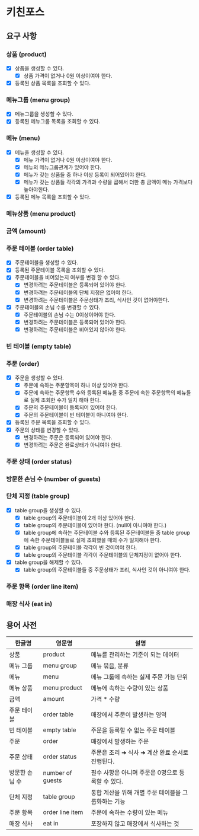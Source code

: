 # 키친포스

## 요구 사항
### 상품 (product)
- [x] 상품을 생성할 수 있다.
    - [x] 상품 가격이 없거나 0원 이상이여야 한다.
- [x] 등록된 상품 목록을 조회할 수 있다.

### 메뉴그룹 (menu group)
- [x] 메뉴그룹을 생성할 수 있다.
- [x] 등록된 메뉴그룹 목록을 조회할 수 있다.

### 메뉴 (menu)
- [x] 메뉴을 생성할 수 있다.
    - [x] 메뉴 가격이 없거나 0원 이상이여야 한다.
    - [x] 메뉴의 메뉴그룹관계가 있어야 한다.
    - [x] 메뉴가 갖는 상품들 중 하나 이상 등록이 되어있어야 한다.
    - [x] 메뉴가 갖는 상품들 각각의 가격과 수량을 곱해서 더한 총 금액이 메뉴 가격보다 높아야한다.
- [x] 등록된 메뉴 목록을 조회할 수 있다.

### 메뉴상품 (menu product)

### 금액 (amount)

### 주문 테이블 (order table)
- [x] 주문테이블을 생성할 수 있다.
- [x] 등록된 주문테이블 목록을 조회할 수 있다.
- [x] 주문테이블을 비어있는지 여부를 변경 할 수 있다.
    - [x] 변경하려는 주문테이블은 등록되어 있어야 한다.
    - [x] 변경하려는 주문테이블의 단체 지정은 없어야 한다.
    - [x] 변경하려는 주문테이블은 주문상태가 조리, 식사인 것이 없어야한다.
- [x] 주문테이블의 손님 수를 변경할 수 있다.
    - [x] 주문테이블의 손님 수는 0이상이어야 한다.
    - [x] 변경하려는 주문테이블은 등록되어 있어야 한다.
    - [x] 변경하려는 주문테이블은 비어있지 않아야 한다.

### 빈 테이블 (empty table)

### 주문 (order)
- [x] 주문을 생성할 수 있다.
    - [x] 주문에 속하는 주문항목이 하나 이상 있어야 한다.
    - [x] 주문에 속하는 주문항목 수와 등록된 메뉴들 중 주문에 속한 주문항목의 메뉴들로 실제 조회한 수가 일치 해야 한다.
    - [x] 주문의 주문테이블이 등록되어 있어야 한다.
    - [x] 주문의 주문테이블이 빈 테이블이 아니여야 한다.
- [x] 등록된 주문 목록을 조회할 수 있다.
- [x] 주문의 상태를 변경할 수 있다.
    - [x] 변경하려는 주문은 등록되어 있어야 한다.
    - [x] 변경하려는 주문은 완료상태가 아니여야 한다.

### 주문 상태 (order status)

### 방문한 손님 수 (number of guests)

### 단체 지정 (table group)
- [x] table group을 생성할 수 있다.
    - [x] table group의 주문테이블이 2개 이상 있어야 한다.
    - [x] table group의 주문테이블이 있어야 한다. (null이 아니여야 한다.)
    - [x] table group에 속하는 주문테이블 수와 등록된 주문테이블들 중 table group에 속한 주문테이블들로 실제 조회했을 때의 수가 일치해야 한다.
    - [x] table group의 주문테이블 각각이 빈 것이여야 한다.
    - [x] table group의 주문테이블 각각이 주문테이블의 단체지정이 없어야 한다.
- [x] table group을 해제할 수 있다.
    - [x] table group의 주문테이블들 중 주문상태가 조리, 식사인 것이 아니여야 한다.

### 주문 항목 (order line item)

### 매장 식사 (eat in)




## 용어 사전

| 한글명 | 영문명 | 설명 |
| --- | --- | --- |
| 상품 | product | 메뉴를 관리하는 기준이 되는 데이터 |
| 메뉴 그룹 | menu group | 메뉴 묶음, 분류 |
| 메뉴 | menu | 메뉴 그룹에 속하는 실제 주문 가능 단위 |
| 메뉴 상품 | menu product | 메뉴에 속하는 수량이 있는 상품 |
| 금액 | amount | 가격 * 수량 |
| 주문 테이블 | order table | 매장에서 주문이 발생하는 영역 |
| 빈 테이블 | empty table | 주문을 등록할 수 없는 주문 테이블 |
| 주문 | order | 매장에서 발생하는 주문 |
| 주문 상태 | order status | 주문은 조리 ➜ 식사 ➜ 계산 완료 순서로 진행된다. |
| 방문한 손님 수 | number of guests | 필수 사항은 아니며 주문은 0명으로 등록할 수 있다. |
| 단체 지정 | table group | 통합 계산을 위해 개별 주문 테이블을 그룹화하는 기능 |
| 주문 항목 | order line item | 주문에 속하는 수량이 있는 메뉴 |
| 매장 식사 | eat in | 포장하지 않고 매장에서 식사하는 것 |
